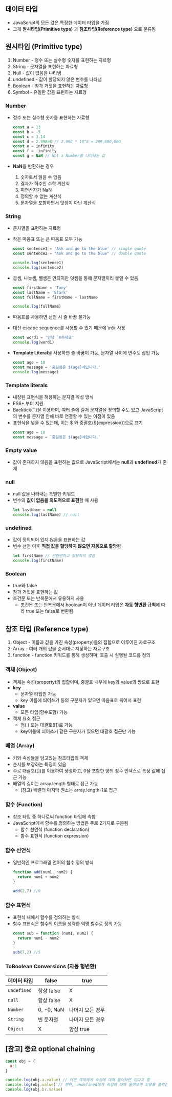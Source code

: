데이터 타입
------------

- JavaScript의 모든 값은 특정한 데이터 타입을 가짐
- 크게 **원시타입(Primitive type)** 과 **참조타입(Reference type)** 으로 분류됨

## 원시타입 (Primitive type)
1. Number - 정수 또는 실수형 숫자를 표현하는 자료형
2. String - 문자열을 표현하는 자료형
3. Null - 값이 없음을 나타냄
4. undefined - 값이 할당되지 않은 변수를 나타냄
5. Boolean - 참과 거짓을 표현하는 자료형
6. Symbol - 유일한 값을 표현하는 자료형

### Number
- 정수 또는 실수형 숫자를 표현하는 자료형
  ```javascript
  const a = 13
  const b = -5
  const c = 3.14
  const d = 2.998e8 // 2.998 * 10^8 = 299,800,000
  const e = infinity
  const f = -infinity
  const g = NaN // Not a Number를 나타내는 값
  ```

- **NaN**을 반환하는 경우
  1. 숫자로서 읽을 수 없음 
  2. 결과가 허수인 수학 계산식
  3. 피연산자가 NaN
  4. 정의할 수 없는 계산식
  5. 문자열을 포함하면서 덧셈이 아닌 계산식
  

### String
- 문자열을 표현하는 자료형
- 작은 따옴표 또는 큰 따옴표 모두 가능
  ```javascript
  const sentence1 = 'Ask and go to the blue' // single quote
  const sentence2 = "Ask and go to the blue" // double quote

  console.log(sentence1)
  console.log(sentence2)
  ```
- 곱셈, 나눗셈, 뺄셈은 안되지만 덧셈을 통해 문자열끼리 붙일 수 있음
  ```javascript
  const firstName = 'Tony'
  const lastName = 'Stark'
  const fullName = firstName + lastName

  console.log(fullName)
  ```
- 따옴표를 사용하면 선언 시 줄 바꿈 불가능
- 대신 escape sequence를 사용할 수 있기 때문에 \n을 사용

  ```javascript
  const word1 = '안녕 `n하세요'
  console.log(word1)
  ```
- **Template Literal**을 사용하면 줄 바꿈이 가능, 문자열 사이에 변수도 삽입 가능
  ```javascript
  const age = 10
  const message = '홍길동은 ${age}세입니다.'
  console.log(message)
  ```

### Template literals
- 내장된 표현식을 허용하는 문자열 작성 방식
- ES6+ 부터 지원
- Backtick(``)을 이용하며, 여러 줄에 걸쳐 문자열을 정의할 수도 있고 JavaScript의 변수를 문자열 안에 바로 연결할 수 있는 이점이 있음
- 표현식을 넣을 수 있는데, 이는 $ 와 중괄호(${expression})으로 표기
  ```javascript
  const age = 10
  const message = `홍길동은 ${age}세입니다.`
  ```

### Empty value
- 값이 존재하지 않음을 표현하는 값으로 JavaScript에서는 **null**과 **undefined**가 존재

### null
- null 값을 나타내는 특별한 키워드
- 변수의 **값이 없음을 의도적으로 표현**할 때 사용
  ```javascript
  let lastName = null
  console.log(lastName) // null
  ```

### undefined
- 값이 정의되어 있지 않음을 표현하는 값
- 변수 선언 이후 **직접 값을 할당하지 않으면 자동으로 할당**됨
  ```javascript
  let firstName // 선언만하고 할당하지 않음
  console.log(firstName)
  ```

### Boolean
- true와 false
- 참과 거짓을 표현하는 값
- 조건문 또는 반복문에서 유용하게 사용
  - 조건문 또는 반복문에서 boolean이 아닌 데이터 타입은 **자동 형변환 규칙**에 따라 true 또는 false로 변환됨

## 참조 타입 (Reference type)
1. Object - 이름과 값을 가진 속성(property)들의 집합으로 이루어진 자료구조
2. Array - 여러 개의 값을 순서대로 저장하는 자료구조
3. function - function 키워드를 통해 생성하며, 호출 시 실행될 코드를 정의

### 객체 (Object)
- 객체는 속성(property)의 집합이며, 중괄호 내부에 key와 value의 쌍으로 표현
- **key**
  - 문자열 타입만 가능
  - key 이름에 띄어쓰기 등의 구분자가 있으면 따옴표로 묶어서 표현
- **value**
  - 모든 타입(함수포함) 가능
- 객체 요소 접근
  - 점(.) 또는 대괄호([])로 가능
  - key이름에 띄어쓰기 같은 구분자가 있으면 대괄호 접근만 가능

### 배열 (Array)
- 키와 속성들을 담고있는 참조타입의 객체
- 순서를 보장하는 특징이 있음
- 주로 대괄호([])를 이용하여 생성하고, 0을 포함한 양의 정수 인덱스로 특정 값에 접근 가능
- 배열의 길이는 array.length 형태로 접근 가능
  - (참고) 배열의 마지막 원소는 array.length-1로 접근

### 함수 (Function)
- 참조 타입 중 하나로써 function 타입에 속함
- JavaScript에서 함수를 정의하는 방법은 주로 2가지로 구분됨
  - 함수 선언식 (function declaration)
  - 함수 표현식 (function expression)

### 함수 선언식
- 일반적인 프로그래밍 언어의 함수 정의 방식
  ```javascript
  function add(num1, num2) {
    return num1 + num2
  }

  add(2,7) //9
  ```

### 함수 표현식
- 표현식 내에서 함수를 정의하는 방식
- 함수 표현식은 함수의 이름을 생략한 익명 함수로 정의 가능
  ```javascript
  const sub = function (num1, num2) {
    return num1 - num2
  }

  sub(7,2) //5
  ```

### ToBoolean Conversions (자동 형변환)
|데이터 타입|false|true|
|----------|-----|----|
|`undefined`|항상 false|X|
|`null`|항상 false|X|
|`Number`|0, -0, NaN|나머지 모든 경우|
|`String`|빈 문자열|나머지 모든 경우|
|`Object`|X|항상 true|

## [참고] **중요** optional chaining
```javascript
const obj = {
  a:1
}

console.log(obj.a.value) // 어떤 객체에게 속성에 대해 물어보면 있다고 함
console.log(obj.value) // 반면, undefined에게 속성에 대해 물어보면 오류를 출력함
console.log(obj.b?.value)
```